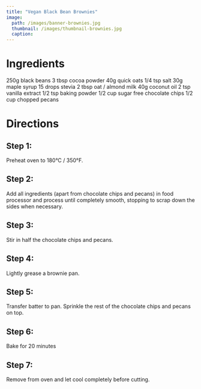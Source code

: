 ```yaml
---
title: "Vegan Black Bean Brownies"
image:
  path: /images/banner-brownies.jpg
  thumbnail: /images/thumbnail-brownies.jpg
  caption: 
---
```


# Ingredients
250g black beans
3 tbsp cocoa powder
40g quick oats
1/4 tsp salt
30g maple syrup
15 drops stevia
2 tbsp oat / almond milk
40g coconut oil
2 tsp vanilla extract
1/2 tsp baking powder
1/2 cup sugar free chocolate chips
1/2 cup chopped pecans

# Directions
## Step 1:
Preheat oven to 180°C / 350°F.
## Step 2:
Add all ingredients (apart from chocolate chips and pecans) in food processor and process until completely smooth, stopping to scrap down the sides when necessary.
## Step 3:
Stir in half the chocolate chips and pecans.
## Step 4:
Lightly grease a brownie pan.
## Step 5:
Transfer batter to pan. Sprinkle the rest of the chocolate chips and pecans on top.
## Step 6:
Bake for 20 minutes
## Step 7:
Remove from oven and let cool completely before cutting. 
